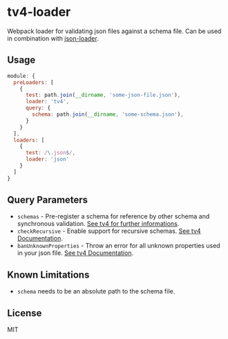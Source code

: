 # tv4-loader

Webpack loader for validating json files against a schema file. Can be used in combination with [json-loader](https://github.com/webpack/json-loader).

## Usage

```js
module: {
  preLoaders: [
    {
      test: path.join(__dirname, 'some-json-file.json'),
      loader: 'tv4',
      query: {
        schema: path.join(__dirname, 'some-schema.json'),
      }
    }
  ],
  loaders: [
    {
      test: /\.json$/,
      loader: 'json'
    }
  ]
}
```

## Query Parameters

 * `schemas` - Pre-register a schema for reference by other schema and synchronous validation. [See tv4 for further informations](https://github.com/geraintluff/tv4#addschemauri-schema).
 * `checkRecursive` - Enable support for recursive schemas. [See tv4 Documentation](https://github.com/geraintluff/tv4#cyclical-javascript-objects).
 * `banUnknownProperties` - Throw an error for all unknown properties used in your json file. [See tv4 Documentation](https://github.com/geraintluff/tv4#the-banunknownproperties-flag).

## Known Limitations

 * `schema` needs to be an absolute path to the schema file.

## License

MIT